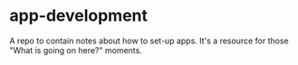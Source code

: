 # app-development

A repo to contain notes about how to set-up apps.  It's a resource for those "What is going on here?" moments.

